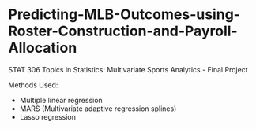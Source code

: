 # Predicting-MLB-Outcomes-using-Roster-Construction-and-Payroll-Allocation
STAT 306 Topics in Statistics: Multivariate Sports Analytics - Final Project

Methods Used:
- Multiple linear regression
- MARS (Multivariate adaptive regression splines)
- Lasso regression
